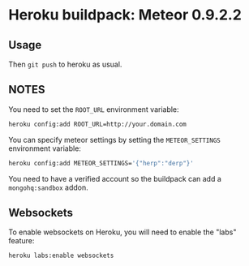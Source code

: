 # Heroku buildpack: Meteor 0.9.2.2

## Usage

Then `git push` to heroku as usual.

## NOTES

You need to set the `ROOT_URL` environment variable:

```bash
heroku config:add ROOT_URL=http://your.domain.com
```

You can specify meteor settings by setting the `METEOR_SETTINGS` environment variable:

```bash
heroku config:add METEOR_SETTINGS='{"herp":"derp"}'
```
You need to have a verified account so the buildpack can add a `mongohq:sandbox` addon.

## Websockets

To enable websockets on Heroku, you will need to enable the "labs" feature:

```heroku labs:enable websockets```

